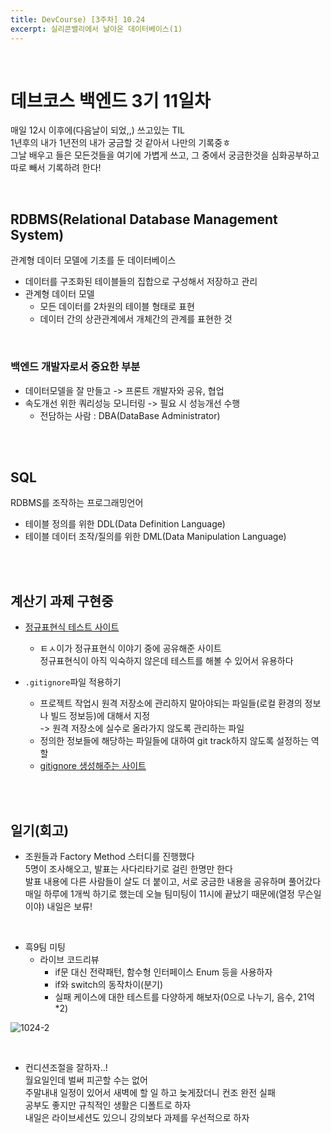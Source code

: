 ```yaml
---
title: DevCourse) [3주차] 10.24
excerpt: 실리콘밸리에서 날아온 데이터베이스(1)
---
```

<br/>

# 데브코스 백엔드 3기 11일차  

매일 12시 이후에(다음날이 되었,,) 쓰고있는 TIL    
1년후의 내가 1년전의 내가 궁금할 것 같아서 나만의 기록중ㅎ    
그날 배우고 들은 모든것들을 여기에 가볍게 쓰고, 그 중에서 궁금한것을 심화공부하고 따로 빼서 기록하려 한다!    
 
<br/>

## RDBMS(Relational Database Management System)    
관계형 데이터 모델에 기초를 둔 데이터베이스   
- 데이터를 구조화된 테이블들의 집합으로 구성해서 저장하고 관리  
- 관계형 데이터 모델
  - 모든 데이터를 2차원의 테이블 형태로 표현
  - 데이터 간의 상관관계에서 개체간의 관계를 표현한 것

<br/>  

### 백엔드 개발자로서 중요한 부분
- 데이터모델을 잘 만들고 -> 프론트 개발자와 공유, 협업
- 속도개선 위한 쿼리성능 모니터링 -> 필요 시 성능개선 수행
  - 전담하는 사람 : DBA(DataBase Administrator)

<br/><br/>

## SQL  
RDBMS를 조작하는 프로그래밍언어  
- 테이블 정의를 위한 DDL(Data Definition Language)
- 테이블 데이터 조작/질의를 위한 DML(Data Manipulation Language)

<br/><br/>

## 계산기 과제 구현중   

- [정규표현식 테스트 사이트](https://regexr.com/)  
  - ㅌㅅ이가 정규표현식 이야기 중에 공유해준 사이트  
    정규표현식이 아직 익숙하지 않은데 테스트를 해볼 수 있어서 유용하다 
    
- `.gitignore`파일 적용하기
  - 프로젝트 작업시 원격 저장소에 관리하지 말아야되는 파일들(로컬 환경의 정보나 빌드 정보등)에 대해서 지정   
    -> 원격 저장소에 실수로 올라가지 않도록 관리하는 파일
  - 정의한 정보들에 해당하는 파일들에 대하여 git track하지 않도록 설정하는 역할
  - [gitignore 생성해주는 사이트](https://www.toptal.com/developers/gitignore)


<br/><br/>

## 일기(회고)  
- 조원들과 Factory Method 스터디를 진행했다    
  5명이 조사해오고, 발표는 사다리타기로 걸린 한명만 한다    
  발표 내용에 다른 사람들이 살도 더 붙이고, 서로 궁금한 내용을 공유하며 풀어갔다   
  매일 하루에 1개씩 하기로 했는데 오늘 팀미팅이 11시에 끝났기 때문에(열정 무슨일이야) 내일은 보류!  
  
<br/>

- 흑9팀 미팅  
  - 라이브 코드리뷰
    - if문 대신 전략패턴, 함수형 인터페이스 Enum 등을 사용하자
    - if와 switch의 동작차이(분기)
    - 실패 케이스에 대한 테스트를 다양하게 해보자(0으로 나누기, 음수, 21억*2)   

![1024-2](https://user-images.githubusercontent.com/103614357/197563349-95e0dc1a-b5f9-4607-8f1b-36e44e41f871.png)  

<br/>

- 컨디션조절을 잘하자..!     
  월요일인데 벌써 피곤할 수는 없어  
  주말내내 일정이 있어서 새벽에 할 일 하고 늦게잤더니 컨조 완전 실패     
  공부도 좋지만 규칙적인 생활은 디폴트로 하자     
  내일은 라이브세션도 있으니 강의보다 과제를 우선적으로 하자    
  
<br/>  
